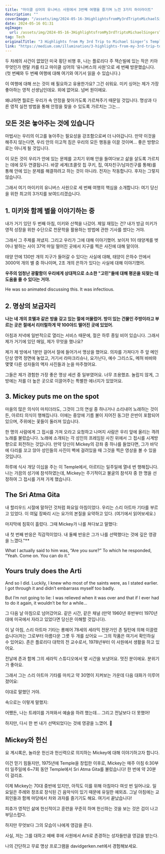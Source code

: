 ```yaml
---
title: "마이클 싱어의 유니버스 사원에서 3번째 여행을 즐기며 느낀 3가지 하이라이트"
description: ""
coverImage: "/assets/img/2024-05-16-3HighlightsfromMy3rdTriptoMichaelSingersTempleoftheUniverse_0.png"
date: 2024-05-16 01:31
ogImage: 
  url: /assets/img/2024-05-16-3HighlightsfromMy3rdTriptoMichaelSingersTempleoftheUniverse_0.png
tag: Tech
originalTitle: "3 Highlights from My 3rd Trip to Michael Singer’s Temple of the Universe"
link: "https://medium.com/illumination/3-highlights-from-my-3rd-trip-to-michael-singers-temple-of-the-universe-d988ebfcd763"
---
```



두 차례의 사건이 없었던 미국 횡단 비행 후, 나는 플로리다 주 잭슨빌에 있는 작은 키아 무엇인가 렌탈 카를 타고 마이클 싱어의 ‘유니버스의 사원’으로 세 번째 방문했습니다. (첫 번째와 두 번째 여행에 대해 여기와 여기서 읽을 수 있습니다.)

이 여행에 대해 쓰는 것이 왜 필요하고 유용한가요? 그건 쉬워요. 미키 싱어는 제가 가장 좋아하는 영적 선생님인데요. 외에 없어요. 넘버 원이에요.

왜냐하면 뭘로든 우리가 속 안정을 찾아가도록 가르쳐주기 때문일 것입니다. 명상과 다른 영적 실천 방법을 통해 안정을 찾을 수 있도록 가르치는 그는...



## 모든 것은 놓아주는 것에 있습니다

마법사는 우리의 이고를 놓아주는 필요성을 강조함으로써 더 나아갑니다. 만약 이것을 해주지 않는다면, 우리 안의 이고적 짐은 우리의 모든 행동을 이끌 것이며... 좋은 방향으로는 아니게 될 것입니다.

이 모든 것이 우리가 안에 있는 문제를 고치기 위해 안을 들여다보고 삶을 살도록 가르치는 데에 모두 연결됩니다. 바깥 세계(초콜릿 칩 쿠키, 집, 여자친구/남자친구를 통해)를 통해 안에 있는 문제를 해결하려고 하는 것이 아니라. 전자는 작동합니다. 후자는 그렇지 않습니다.

그래서 여기 마이키의 유니버스 사원으로 세 번째 여행의 핵심을 소개합니다: 여기 당신을 위한 최고의 3가지를 보여드리겠습니다.



## 1. 미키와 함께 별을 이야기하는 중

내가 거기 있던 두 번째 아침, 미키와 산책을 나갔어. 제일 재밌는 건? 내가 방금 미키가 영적 성장을 위한 수단으로 천문학을 활용하는 방법에 관한 기사를 썼다는 거야. 

그래서 그 주제를 꺼냈지. 그리고 우리가 그에 대해 이야기했어. 보이저 1이 태양계를 벗어나 발하는 사이 37억 마일 떨어진 곳에서 지구를 찍은 사진에 대해 말이야.

태양 안에 130만 개의 지구가 들어갈 수 있다는 사실에 대해, 태양이 은하수 안에서 3000억 개의 별 중 하나이며, 2조 개의 은하가 있다는 사실에 대해 이야기했어.



**우주의 엄청난 광활함이 우리에게 상대적으로 소소한 "고민"들에 대해 평온을 되찾는 데 도움을 줄 수 있다는 거야.**

He was so animated discussing this. It was infectious.

## 2. 명상의 보금자리

**나는 네 개의 호텔과 같은 방을 갖고 있는 절에 머물렀어. 방이 있는 건물인 주방이라고 부르는 곳은 절에서 리터럴하게 약 100야드 떨어진 곳에 있었어.**



아침과 저녁에 일반적으로 열리는 서비스 때문에, 절은 하루 종일 비어 있습니다. 그래서 제가 거기에 있던 매일, 제가 무엇을 했나요?

제가 제 방에서 1분만 걸어서 절에 들어가서 명상을 했어요. 의자를 가져다가 주 앞 메인 단상 영역 정면에 놓았고, 거기서 라마크리슈나, 요가난다, 예수 그리스도, 메허 바바와 몇몇 다른 성자들의 액자 사진들과 눈을 마주쳤어요.

그들은 제가 경험한 가장 좋은 명상 세션 중 일부였어요. 너무 조용했죠. 놀랍지 않게, 그 방에는 저를 더 높은 곳으로 이끌어주는 특별한 에너지가 있었어요.

## 3. Mickey puts me on the spot



마을의 많은 의식이 마치더라도, 그것이 그의 연설 중 하나거나 소리내어 노래하는 것이든, 아르티 의식이 행해집니다. 이에는 중앙에 기름 불이 지어진 동그란 은반이 포함되어 있으며, 주위에는 꽃들이 둘러져 있습니다.

한 명의 사람에게 그 접시를 가져 오라고 요청하고 나머지 사람은 우리 앞에 올리는 격려 노래를 불렀습니다. 노래에 소개되는 각 성인의 프레임된 사진 위에서 그 접시를 시계방향으로 회전하는 것입니다. 만약 당신이 Mickey의 강좌 중 하나를 들었다면, 그가 바닥에 다리를 꼬고 앉아 성인들의 사진이 벽에 걸려있을 때 그것을 찍은 영상을 볼 수 있을 것입니다.

하루에 식사 개당 이십을 주는 이 Temple에서, 아르티는 일주일에 열네 번 행해집니다. 나는 가끔의 성기에 참석하였는데, Mickey는 주기적이고 불굴의 참석자 중 한 명을 선정하여 그 접시를 가져 가게 했습니다.

## The Sri Atma Gita



내 할리우드 시절에 말하던 것처럼 화요일 아침이었다. 우리는 스리 아트마 기타를 부르고 있었다. 이 여덟 장짜리 시는 요가의 본질을 요약하고 있다. (여기에서 읽어보세요.)

마지막에 침묵이 흘렀다. 그때 Mickey가 나를 쳐다보고 말했다:

내 첫 번째 반응은 직감적이었다. 내 둘째 반응은 그가 나를 선택했다는 것에 깊은 영광을 느꼈다."**



What I actually said to him was, “Are you sure?” To which he responded, “Yeah. Come on. You can do it.”

## Yours truly does the Arti

And so I did. Luckily, I knew who most of the saints were, as I stated earlier. I got through it and didn’t embarrass myself too badly.

But I’m not going to lie: I was relieved when it was over and that if I ever had to do it again, it wouldn’t be for a while…



그 다음 날 아침으로 넘어갔어요. 같은 시간, 같은 채널 (만약 1960년 후반부터 1970년대에 미국에서 자라고 있었다면 당신은 이해할 것입니다).

이 날 아침, 스리 아트마 기타는 롱헤어 78세의 세라믹 전문가인 존 틸턴에 의해 이끌렸습니다(저는 그로부터 아름다운 그릇 두 개를 샀어요 — 그의 작품은 여기서 확인하실 수 있어요). 존은 플로리다 대학의 전 교수로서, 1978년부터 이 사원에서 생활을 하고 있어요.

전날에 존과 함께 그의 세라믹 스튜디오에서 몇 시간을 보냈어요. 멋진 분이에요. 분위기가 좋아요.

그래서 그는 스리 아트마 기타를 마치고 약 30명이 지켜보는 가운데 다음 대화가 이루어졌어요:



이대로 말했던 거야.

속으로는 이렇게 말했지:

어쨌든, 나는 트레이를 가져와서 예술을 하려 했는데... 그리고 전날보다 더 못했어!

하지만, 다시 한 번 내가 선택되었다는 것에 영광을 느꼈어. 🌟



## Mickey와 헌신

요 계시록은, 놀라운 헌신과 헌신력으로 의지하는 Mickey에 대해 이야기하고자 합니다.

이건 믿기 힘들지만, 1975년에 Temple을 창립한 이후로, Mickey는 매주 아침 6:30부터 일주일에 6~7회 동안 Temple에서 Sri Atma Gita를 불렀습니다! 한 번에 약 20분이 걸리죠.

이제 Mickey는 70대 중반에 있지만, 아직도 이를 위해 아침마다 여섯 번 일어나요. 일요일은 주례와 창조로 장식된 긴 음악식이 있기 때문에 유일한 예외죠. 그날 아침에는 교회인들과 함께 마당에서 차와 과자를 즐기기도 해요. 여기서 끝났습니다!



피츄가 영적인 삶에 헌신적이고 훈련을 꾸준히 하며 헌신하는 것을 보는 것은 겁이 나고 부담스럽다.

하지만 무엇보다 그의 모습이 나에게 영감을 준다.

사실, 저는 그를 대하고 예배 후에 사원에서 Arti로 존경하는 성자들만큼 영감을 받는다.

나의 간단하고 무료 명상 프로그램을 davidgerken.net에서 경험해보세요.